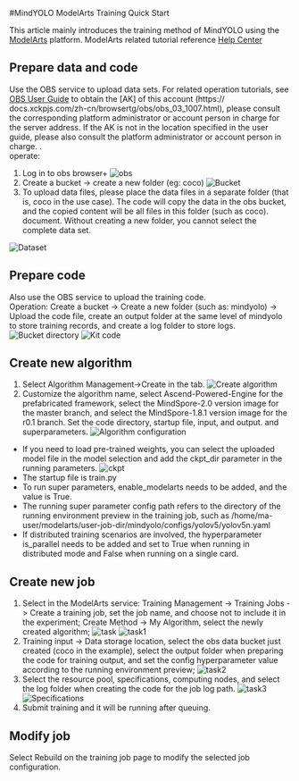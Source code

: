 

#MindYOLO ModelArts Training Quick Start

This article mainly introduces the training method of MindYOLO using the [ModelArts](https://www.huaweicloud.com/product/modelarts.html) platform.
ModelArts related tutorial reference [Help Center](https://docs.xckpjs.com/zh-cn/modelarts/index.html)

## Prepare data and code
Use the OBS service to upload data sets. For related operation tutorials, see [OBS User Guide](https://docs.xckpjs.com/zh-cn/obs/index.html) to obtain the [AK] of this account (https:// docs.xckpjs.com/zh-cn/browsertg/obs/obs_03_1007.html), please consult the corresponding platform administrator or account person in charge for the server address. If the AK is not in the location specified in the user guide, please also consult the platform administrator or account person in charge. . <br>
operate:


1. Log in to obs browser+
 ![obs](https://github.com/Ash-Lee233/image/raw/main/mindyolo/modelarts_tutorial/obs.jpg)
2. Create a bucket -> create a new folder (eg: coco)
 ![Bucket](https://github.com/Ash-Lee233/image/raw/main/mindyolo/modelarts_tutorial/%E5%88%9B%E5%BB%BA%E6%A1%B6.jpg)
3. To upload data files, please place the data files in a separate folder (that is, coco in the use case). The code will copy the data in the obs bucket, and the copied content will be all files in this folder (such as coco). document. Without creating a new folder, you cannot select the complete data set.

 ![Dataset](https://github.com/Ash-Lee233/image/raw/main/mindyolo/modelarts_tutorial/%E6%95%B0%E6%8D%AE%E9%9B%86.jpg)

## Prepare code

Also use the OBS service to upload the training code. <br>
Operation: Create a bucket -> Create a new folder (such as: mindyolo) -> Upload the code file, create an output folder at the same level of mindyolo to store training records, and create a log folder to store logs.
 ![Bucket directory](https://github.com/Ash-Lee233/image/raw/main/mindyolo/modelarts_tutorial/%E4%BB%A3%E7%A0%81%E6%A1%B6.jpg)
 ![Kit code](https://github.com/Ash-Lee233/image/raw/main/mindyolo/modelarts_tutorial/%E5%A5%97%E4%BB%B6%E4%BB%A3%E7%A0%81.jpg)


## Create new algorithm

1. Select Algorithm Management->Create in the tab.
 ![Create algorithm](https://github.com/Ash-Lee233/image/raw/main/mindyolo/modelarts_tutorial/%E6%96%B0%E5%BB%BA%E7%AE%97%E6%B3%95.jpg)
2. Customize the algorithm name, select Ascend-Powered-Engine for the prefabricated framework, select the MindSpore-2.0 version image for the master branch, and select the MindSpore-1.8.1 version image for the r0.1 branch. Set the code directory, startup file, input, and output. and superparameters.
 ![Algorithm configuration](https://github.com/Ash-Lee233/image/raw/main/mindyolo/modelarts_tutorial/%E7%AE%97%E6%B3%95%E9%85%8D%E7%BD%AE.jpg)


* If you need to load pre-trained weights, you can select the uploaded model file in the model selection and add the ckpt_dir parameter in the running parameters.
 ![ckpt](https://github.com/Ash-Lee233/image/raw/main/mindyolo/modelarts_tutorial/ckpt.jpg)
* The startup file is train.py
* To run super parameters, enable_modelarts needs to be added, and the value is True.
* The running super parameter config path refers to the directory of the running environment preview in the training job, such as /home/ma-user/modelarts/user-job-dir/mindyolo/configs/yolov5/yolov5n.yaml
* If distributed training scenarios are involved, the hyperparameter is_parallel needs to be added and set to True when running in distributed mode and False when running on a single card.

## Create new job
1. Select in the ModelArts service: Training Management -> Training Jobs -> Create a training job, set the job name, and choose not to include it in the experiment; Create Method -> My Algorithm, select the newly created algorithm;
 ![task](https://github.com/Ash-Lee233/image/raw/main/mindyolo/modelarts_tutorial/%E5%88%9B%E5%BB%BA%E8%AE%AD%E7%BB%83%E4%BD%9C%E4%B8%9A.jpg)
 ![task1](https://github.com/Ash-Lee233/image/raw/main/mindyolo/modelarts_tutorial/%E8%AE%AD%E7%BB%83%E4%BD%9C%E4%B8%9A1.jpg)
2. Training input -> Data storage location, select the obs data bucket just created (coco in the example), select the output folder when preparing the code for training output, and set the config hyperparameter value according to the running environment preview;
 ![task2](https://github.com/Ash-Lee233/image/raw/main/mindyolo/modelarts_tutorial/%E8%AE%AD%E7%BB%83%E4%BD%9C%E4%B8%9A2.jpg)
3. Select the resource pool, specifications, computing nodes, and select the log folder when creating the code for the job log path.
 ![task3](https://github.com/Ash-Lee233/image/raw/main/mindyolo/modelarts_tutorial/%E8%AE%AD%E7%BB%83%E4%BD%9C%E4%B8%9A3.jpg)
 ![Specifications](https://github.com/Ash-Lee233/image/raw/main/mindyolo/modelarts_tutorial/%E8%A7%84%E6%A0%BC.jpg)
4. Submit training and it will be running after queuing.

## Modify job
Select Rebuild on the training job page to modify the selected job configuration.



